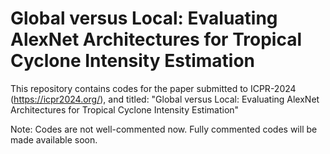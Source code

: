 # Global versus Local: Evaluating AlexNet Architectures for Tropical Cyclone Intensity Estimation 
This repository contains codes for the paper submitted to ICPR-2024 (https://icpr2024.org/), and  titled: "Global versus Local: Evaluating AlexNet Architectures for Tropical Cyclone Intensity Estimation"  

Note: Codes are not well-commented now. Fully commented codes will be made available soon.
